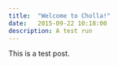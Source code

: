 ```yaml
---
title:  "Welcome to Cholla!"
date:   2015-09-22 10:18:00
description: A test run 
---
```


This is a test post.

